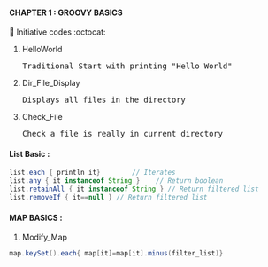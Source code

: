 #### CHAPTER 1 : GROOVY BASICS  <br> 
:green_book: Initiative codes :octocat:
<ol>
<li>HelloWorld</li><pre>Traditional Start with printing "Hello World"</pre>
<li>Dir_File_Display</li><pre>Displays all files in the directory</pre>
<li>Check_File</li><pre>Check a file is really in current directory</pre>
</ol>

#### List Basic :<br>
```groovy
list.each { println it}        // Iterates
list.any { it instanceof String }    // Return boolean
list.retainAll { it instanceof String } // Return filtered list
list.removeIf { it==null } // Return filtered list
```
#### MAP BASICS : <br>
1. Modify_Map
```groovy
map.keySet().each{ map[it]=map[it].minus(filter_list)}
```

